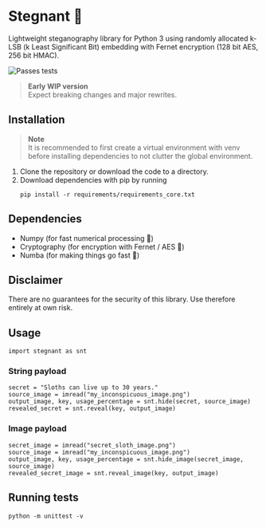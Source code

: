 # Stegnant 🦥
Lightweight steganography library for Python 3
using randomly allocated k-LSB (k Least Significant Bit) embedding with Fernet encryption (128 bit AES, 256 bit HMAC).

![Passes tests](https://github.com/espencly/stegnant-python/workflows/Unit%20Tests/badge.svg?event=push)

> **Early WIP version**<br>Expect breaking changes and major rewrites.

## Installation
> **Note**<br>
> It is recommended to first create a virtual environment with venv before
> installing dependencies to not clutter the global environment.
1) Clone the repository or download the code to a directory.
2) Download dependencies with pip by running
    ```
    pip install -r requirements/requirements_core.txt
    ```

## Dependencies
* Numpy (for fast numerical processing 🔢)
* Cryptography (for encryption with Fernet / AES 🔐)
* Numba (for making things go fast 🚀)

## Disclaimer
There are no guarantees for the security of this library.
Use therefore entirely at own risk.

## Usage
```
import stegnant as snt
```
### String payload
```
secret = "Sloths can live up to 30 years."
source_image = imread("my_inconspicuous_image.png")
output_image, key, usage_percentage = snt.hide(secret, source_image)
revealed_secret = snt.reveal(key, output_image)
```
### Image payload
```
secret_image = imread("secret_sloth_image.png")
source_image = imread("my_inconspicuous_image.png")
output_image, key, usage_percentage = snt.hide_image(secret_image, source_image)
revealed_secret_image = snt.reveal_image(key, output_image)
```

## Running tests
```
python -m unittest -v
```